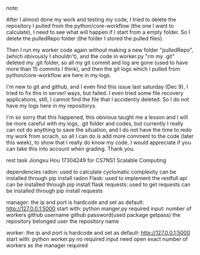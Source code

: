 note: 

After I almost done my work and testing my code, I tried to delete the repository I pulled from the python/core-workflow (the 
one I want to calculate), I need to see what will happen if I start from a empty folder. So I delete the pulledRepo folder (the folder I 
stored the pulled files).
	
Then I run my worker code again without making a new folder "pulledRepo", (which obivously I shouldn't), and the code in worker.py 
"rm my .git" deleted my .git folder, so all my git commit and log are gone (used to have more than 15 commits I think), and then the git 
logs which I pulled from python/core-workflow are here in my logs.
	
I'm new to git and github, and I even find this issue last saturday (Dec 9), I tried to fix this in serverl ways, but failed. I even 
tried some file recovery applications, still, I cannot find the file that I accidently deleted. So I do not have my logs here in my 
repositorys.
	
I'm so sorry that this happened, this obivious taught me a lesson and I will be more careful with my logs, .git folder and codes, 
but currently I really can not do anything to save the situation, and I do not have the time to redo my work from scrach, so all I can 
do is add more comment to the code (later this week), to show that I really do know my code. I would appreciate if you can take this 
into account when grading. Thank you.



rest task
	Jiongxu Hou 17304249 for CS7NS1 Scalable Computing

dependencies
	radon: 
		used to calculate cyclomatic complexity
		can be installed through	pip install radon
	Flask:
		used to implement the restfull api
		can be installed through	pip install flask
	requests:
		used to get requests
		can be installed through	pip install requests

manager:
	the ip and port is hardcode and set as default: http://127.0.0.1:5000
	start with:	python manger.py
	required input:
		number of workers
		github username
		github password(used package getpass)
		the repository belonged user
		the repository name
		
worker:
	the ip and port is hardcode and set as default: http://127.0.0.1:5000
	start with:	python worker.py
	no required input
	need open exact number of workers as the manager required
	
